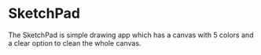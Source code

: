 # SketchPad
The SketchPad is simple drawing app which has a canvas with 5 colors and a clear option to clean the whole canvas.
